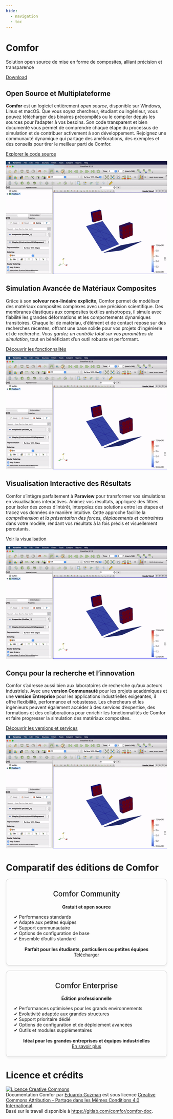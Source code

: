 ```yaml
---
hide:
  - navigation
  - toc
---
```


<div class="hero">
  <div class="hero-content">
    <h1>Comfor</h1>
    <p>Solution open source de mise en forme de composites, alliant précision et transparence</p>
    <a href="overview/download/" class="md-button md-button--primary">Download</a>
  </div>
</div>

<div class="feature feature-right">
  <div class="feature-content">
    <h2>Open Source et Multiplateforme</h2>
    <p><strong>Comfor</strong> est un logiciel entièrement <em>open source</em>, disponible sur Windows, Linux et macOS. Que vous soyez chercheur, étudiant ou ingénieur, vous pouvez télécharger des binaires précompilés ou le compiler depuis les sources pour l’adapter à vos besoins. Son code transparent et bien documenté vous permet de comprendre chaque étape du processus de simulation et de contribuer activement à son développement. Rejoignez une communauté dynamique qui partage des améliorations, des exemples et des conseils pour tirer le meilleur parti de Comfor.</p>
    <p><a href="https://gitlab.com/innovamics/comfor" class="md-button">Explorer le code source</a></p>
  </div>
  <div class="feature-image">
    <img src="assets/img/filter_vtk.gif" alt="Open Source">
  </div>
</div>

<div class="feature feature-left">
  <div class="feature-content">
    <h2>Simulation Avancée de Matériaux Composites</h2>
    <p>Grâce à son <strong>solveur non-linéaire explicite</strong>, Comfor permet de modéliser des matériaux composites complexes avec une précision scientifique. Des membranes élastiques aux composites textiles anisotropes, il simule avec fiabilité les grandes déformations et les comportements dynamiques transitoires. Chaque loi de matériau, d’élément et de contact repose sur des recherches récentes, offrant une base solide pour vos projets d’ingénierie et de recherche. <em>Vous gardez un contrôle total sur vos paramètres de simulation</em>, tout en bénéficiant d’un outil robuste et performant.</p>
    <p><a href="docs/overview/" class="md-button">Découvrir les fonctionnalités</a></p>
  </div>
  <div class="feature-image">
    <img src="assets/img/filter_vtk.gif" alt="Matériaux Composites">
  </div>
</div>

<div class="feature feature-right">
  <div class="feature-content">
    <h2>Visualisation Interactive des Résultats</h2>
    <p>Comfor s’intègre parfaitement à <strong>Paraview</strong> pour transformer vos simulations en visualisations interactives. Animez vos résultats, appliquez des filtres pour isoler des zones d’intérêt, interpolez des solutions entre les étapes et tracez vos données de manière intuitive. Cette approche facilite la <em>compréhension et la présentation des forces, déplacements et contraintes</em> dans votre modèle, rendant vos résultats à la fois précis et visuellement percutants.</p>
    <p><a href="docs/postprocessing" class="md-button">Voir la visualisation</a></p>
  </div>
  <div class="feature-image">
    <img src="assets/img/filter_vtk.gif" alt="Visualisation des Résultats">
  </div>
</div>

<div class="feature feature-left">
  <div class="feature-content">
    <h2>Conçu pour la recherche et l’innovation</h2>
    <p>Comfor s’adresse aussi bien aux laboratoires de recherche qu’aux acteurs industriels. Avec une <strong>version Communauté</strong> pour les projets académiques et une <strong>version Entreprise</strong> pour les applications industrielles exigeantes, il offre flexibilité, performance et robustesse. Les chercheurs et les ingénieurs peuvent également accéder à des services d’expertise, des formations et des collaborations pour enrichir les fonctionnalités de Comfor et faire progresser la simulation des matériaux composites.</p>
    <p><a href="collaborate/industry/" class="md-button">Découvrir les versions et services</a></p>
  </div>
  <div class="feature-image">
    <img src="assets/img/filter_vtk.gif" alt="Recherche et innovation">
  </div>
</div>

<!-- **Comfor** est une plateforme de simulation moderne et open source dédiée à la
mise en forme et au traitement des matériaux composites. Développé en
**C++17/20**, il repose sur une méthode des éléments finis explicite (FEM)
adaptée à la simulation des procédés de fabrication complexes.

Conçu pour allier **modularité**, **transparence** et **performance**, Comfor
vise à comble l’écart entre les exigences industrielles et la flexibilité
académique. Que vous simuliez des procédés avancés de mise en forme ou
développiez vos propres modèles matériaux, Comfor offre un cadre puissant et
extensible.

---

# Pourquoi Choisir Comfor ?

## 📚 Fondements scientifiques solides

Comfor repose sur plus d’une décennie de recherche et développement, en
collaboration avec le monde académique et industriel. Les modèles numériques
sont publiés, évalués par des pairs, et validés expérimentalement grâce à des
partenariats avec :

- [ENIB – École Nationale d'Ingénieurs de Brest](https://www.enib.fr/en_enib/){:target="_blank"}
- [INSA Lyon – Institut National des Sciences Appliquées de Lyon](https://www.insa-lyon.fr/en){:target="_blank"}
- [IRT Jules Verne – Institut de Recherche Technologique](https://www.irt-jules-verne.fr/en/irt-jules-verne/){:target="_blank"}
- [UHA – Université de Haute Alsace](https://www.uha.fr/en/index.html){:target="_blank"}

Consultez la section **Références scientifiques** pour en savoir plus.

---

## 🔍 Une physique transparente, sans boîte noire

Oubliez les boîtes noires. Forkez la physique.  
Chez [Innovamics](https://www.innovamics.com/){:target="_blank"}, nous dévoilons chaque couche de
la simulation. Du comportement matériau au solveur, tout peut être inspecté,
audité et modifié :

- Formulations éléments finis  
- Modèles d’interaction et de contact  
- Conditions aux limites et contraintes cinématiques
- Schémas d’intégration temporelle  
- Et tous les composants de la chaîne de simulation

Cela permet aux chercheurs et ingénieurs de :

1. Vérifier et auditer les modèles mathématiques utilisés  
2. Adapter ou étendre la physique pour des cas d’usage spécifiques  
3. Avoir en confiance dans les résultats  

Notre approche ouverte encourage l’innovation, la reproductibilité et la
transparence scientifique.

> Nous croyons dans la science ouverte!

--- -->

# Comparatif des éditions de Comfor

<div class="comparatif-container" style="display: flex; flex-wrap: wrap; gap: 1rem; justify-content: center;">

  <div class="edition-card" style="flex: 1; min-width: 250px; border: 1px solid #ccc; border-radius: 10px; padding: 1.5rem; text-align: center; box-shadow: 0 4px 6px rgba(0,0,0,0.05); transition: transform 0.2s;">
    <h2 style="margin-top: 0.5rem; font-size: 1.4rem; font-weight: 500; color: var(--md-default-fg-color);">Comfor Community</h2>
    <p style="font-weight: bold; color: var(--md-default-fg-color--light);">Gratuit et open source</p>
    <ul style="list-style: none; padding: 0; text-align: left;">
      <li>✔ Performances standards</li>
      <li>✔ Adapté aux petites équipes</li>
      <li>✔ Support communautaire</li>
      <li>✔ Options de configuration de base</li>
      <li>✔ Ensemble d’outils standard</li>
    </ul>
    <div style="margin-top: 1rem; font-weight: bold; color: var(--md-default-fg-color--light);">Parfait pour les étudiants, particuliers ou petites équipes</div>
    <a class="md-button md-raised" href="overview/download/" style="margin-top: 1rem;">Télécharger</a>
  </div>

  <div class="edition-card" style="flex: 1; min-width: 250px; border: 1px solid #ccc; border-radius: 10px; padding: 1.5rem; text-align: center; box-shadow: 0 4px 6px rgba(0,0,0,0.05); transition: transform 0.2s;">
    <h2 style="margin-top: 0.5rem; font-size: 1.4rem; font-weight: 500; color: var(--md-default-fg-color);">Comfor Enterprise</h2>
    <p style="font-weight: bold; color: var(--md-default-fg-color--light);">Édition professionnelle</p>
    <ul style="list-style: none; padding: 0; text-align: left;">
      <li>✔ Performances optimisées pour les grands environnements</li>
      <li>✔ Evolutivité adaptée aux grandes structures</li>
      <li>✔ Support prioritaire dédié</li>
      <li>✔ Options de configuration et de déploiement avancées</li>
      <li>✔ Outils et modules supplémentaires</li>
    </ul>
    <div style="margin-top: 1rem; font-weight: bold; color: var(--md-default-fg-color--light);">Idéal pour les grandes entreprises et équipes industrielles</div>
    <a class="md-button md-raised" href="collaborate/industry/#comfor_entreprise" style="margin-top: 1rem;">En savoir plus</a>
  </div>

</div>

<!-- ---

# 🚀 Prêt à démarrer ?

Si vous découvrez Comfor, voici les sections recommandées :

- [Guide de démarrage rapide](overview/quick_starter_guide.md) – Lancer votre
  première simulation en quelques étapes  
- [Guide utilisateur](docs/overview.md) – Créer vos modèles, définir les
  matériaux et post-traiter les résultats  
- [Téléchargements](overview/download.md) – Obtenir les dernières versions et  
  exemples

---

# 👩‍💻 Pour les développeurs

Vous souhaitez contribuer ou ajouter vos propres modèles ? Le
[Guide développeur](developers/api.md) vous accompagne pas à pas dans la
compilation, les tests et l’extension de Comfor.

---

## Construisons ensemble la prochaine génération d’outils de simulation

Contribuez au projet ou contactez-nous pour collaborer sur la recherche, des
fonctionnalités ou des intégrations industrielles.

[Voir le dépôt GitLab](https://gitlab.com/comfor){:target="_blank"}

--- -->

# Licence et crédits

<a rel="license" href="http://creativecommons.org/licenses/by-sa/4.0/"><img
alt="Licence Creative Commons" style="border-width:0"
src="https://i.creativecommons.org/l/by-sa/4.0/88x31.png" /></a><br /><span
xmlns:dct="http://purl.org/dc/terms/" property="dct:title">Documentation Comfor</span> par <a xmlns:cc="http://creativecommons.org/ns#"
href="https://egm_foss.gitlab.io/about_me/" property="cc:attributionName"
rel="cc:attributionURL">Eduardo Guzman</a> est sous licence <a rel="license"
href="http://creativecommons.org/licenses/by-sa/4.0/">Creative Commons Attribution - Partage dans les Mêmes Conditions 4.0 International</a>.<br />Basé sur le travail disponible à <a
xmlns:dct="http://purl.org/dc/terms/"
href="https://gitlab.com/comfor/comfor-doc"
rel="dct:source">https://gitlab.com/comfor/comfor-doc</a>.
